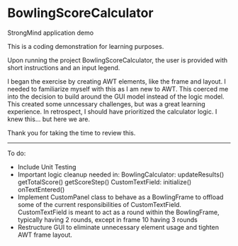 # BowlingScoreCalculator
StrongMind application demo

This is a coding demonstration for learning purposes.

Upon running the project BowlingScoreCalculator, the user is provided with short instructions and an input legend.

I began the exercise by creating AWT elements, like the frame and layout.  I needed to familiarize myself with this as I am new to AWT.  This coerced me into the decision to build around the GUI model instead of the logic model.  This created some unncessary challenges, but was a great learning experience.  In retrospect, I should have prioritized the calculator logic.  I knew this... but here we are.

Thank you for taking the time to review this.


---
To do:
  - Include Unit Testing
  - Important logic cleanup needed in:
      BowlingCalculator:
        updateResults()
        getTotalScore()
        getScoreStep()
      CustomTextField:
        initialize()
        onTextEntered()
  - Implement CustomPanel class to behave as a BowlingFrame to offload some of the current responsibilities of CustomTextField.  CustomTextField is meant to act as a round within the BowlingFrame, typically having 2 rounds, except in frame 10 having 3 rounds
  - Restructure GUI to eliminate unnecessary element usage and tighten AWT frame layout.
